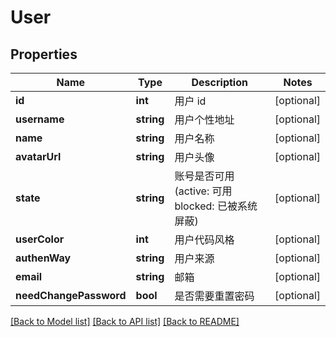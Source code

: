 # User

## Properties
Name | Type | Description | Notes
------------ | ------------- | ------------- | -------------
**id** | **int** | 用户 id | [optional] 
**username** | **string** | 用户个性地址 | [optional] 
**name** | **string** | 用户名称 | [optional] 
**avatarUrl** | **string** | 用户头像 | [optional] 
**state** | **string** | 账号是否可用(active: 可用 blocked: 已被系统屏蔽) | [optional] 
**userColor** | **int** | 用户代码风格 | [optional] 
**authenWay** | **string** | 用户来源 | [optional] 
**email** | **string** | 邮箱 | [optional] 
**needChangePassword** | **bool** | 是否需要重置密码 | [optional] 

[[Back to Model list]](../../README.md#documentation-for-models) [[Back to API list]](../../README.md#documentation-for-api-endpoints) [[Back to README]](../../README.md)


